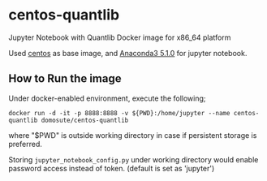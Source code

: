 # centos-quantlib
Jupyter Notebook with Quantlib Docker image for x86_64 platform

Used [centos](https://hub.docker.com/_/centos/) as base image, and [Anaconda3 5.1.0](https://repo.continuum.io/archive/) for jupyter notebook.

How to Run the image
------------
Under docker-enabled environment, execute the following;
```
docker run -d -it -p 8888:8888 -v ${PWD}:/home/jupyter --name centos-quantlib domosute/centos-quantlib
```
where "$PWD" is outside working directory in case if persistent storage is preferred.

Storing `jupyter_notebook_config.py` under working directory would enable password access instead of token. (default is set as 'jupyter')
